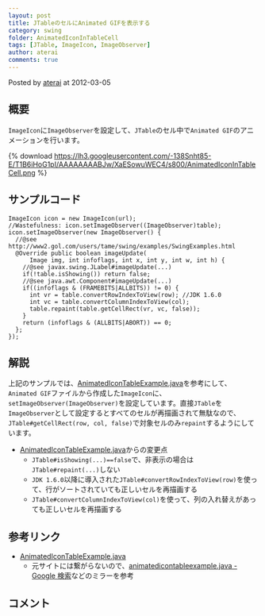 ```yaml
---
layout: post
title: JTableのセルにAnimated GIFを表示する
category: swing
folder: AnimatedIconInTableCell
tags: [JTable, ImageIcon, ImageObserver]
author: aterai
comments: true
---
```


Posted by [aterai](http://terai.xrea.jp/aterai.html) at 2012-03-05

## 概要
`ImageIcon`に`ImageObserver`を設定して、`JTable`のセル中で`Animated GIF`のアニメーションを行います。

{% download https://lh3.googleusercontent.com/-138Snht85-E/T1B6iHoG1pI/AAAAAAAABJw/XaESowuWEC4/s800/AnimatedIconInTableCell.png %}

## サンプルコード
<pre class="prettyprint"><code>ImageIcon icon = new ImageIcon(url);
//Wastefulness: icon.setImageObserver((ImageObserver)table);
icon.setImageObserver(new ImageObserver() {
  //@see http://www2.gol.com/users/tame/swing/examples/SwingExamples.html
  @Override public boolean imageUpdate(
      Image img, int infoflags, int x, int y, int w, int h) {
    //@see javax.swing.JLabel#imageUpdate(...)
    if(!table.isShowing()) return false;
    //@see java.awt.Component#imageUpdate(...)
    if((infoflags &amp; (FRAMEBITS|ALLBITS)) != 0) {
      int vr = table.convertRowIndexToView(row); //JDK 1.6.0
      int vc = table.convertColumnIndexToView(col);
      table.repaint(table.getCellRect(vr, vc, false));
    }
    return (infoflags &amp; (ALLBITS|ABORT)) == 0;
  };
});
</code></pre>

## 解説
上記のサンプルでは、[AnimatedIconTableExample.java](http://www2.gol.com/users/tame/swing/examples/SwingExamples.html)を参考にして、`Animated GIF`ファイルから作成した`ImageIcon`に、`setImageObserver(ImageObserver)`を設定しています。直接`JTable`を`ImageObserver`として設定するとすべてのセルが再描画されて無駄なので、`JTable#getCellRect(row, col, false)`で対象セルのみ`repaint`するようにしています。

- [AnimatedIconTableExample.java](http://www2.gol.com/users/tame/swing/examples/SwingExamples.html)からの変更点
    - `JTable#isShowing(...)==false`で、非表示の場合は`JTable#repaint(...)`しない
    - `JDK 1.6.0`以降に導入された`JTable#convertRowIndexToView(row)`を使って、行がソートされていても正しいセルを再描画する
    - `JTable#convertColumnIndexToView(col)`を使って、列の入れ替えがあっても正しいセルを再描画する

<!-- dummy comment line for breaking list -->

## 参考リンク
- [AnimatedIconTableExample.java](http://www2.gol.com/users/tame/swing/examples/SwingExamples.html)
    - 元サイトには繋がらないので、[animatedicontableexample.java - Google 検索](https://www.google.com/search?q=AnimatedIconTableExample.java)などのミラーを参考

<!-- dummy comment line for breaking list -->

## コメント
